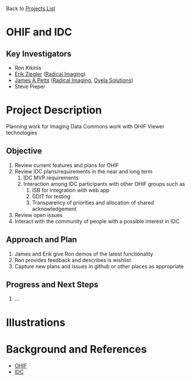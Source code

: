 Back to [Projects List](../../README.md#ProjectsList)

# OHIF and IDC

## Key Investigators

- Ron Kikinis
- [Erik Ziegler][erik] ([Radical Imaging][radical])
- [James A Petts][james] ([Radical Imaging][radical], [Ovela Solutions][OvelaSolutions])
- Steve Pieper

# Project Description

Planning work for Imaging Data Commons work with OHIF Viewer technologies

## Objective

<!-- Describe here WHAT you would like to achieve (what you will have as end result). -->

1. Review current features and plans for OHIF
1. Review IDC plans/requirements in the near and long term
    1. IDC MVP requirements
    1. Interaction among IDC participants with other OHIF groups such as
        1. ISB for integration with web app
        1. GDIT for testing
        1. Transparency of priorities and allocation of shared acknowledgement
1. Review open issues
1. Interact with the community of people with a possible interest in IDC

## Approach and Plan

<!-- Describe here HOW you would like to achieve the objectives stated above. -->

1. James and Erik give Ron demos of the latest functionality
1. Ron provides feedback and describes is wishlist
1. Capture new plans and issues in github or other places as appropriate

## Progress and Next Steps

<!-- Update this section as you make progress, describing of what you have ACTUALLY DONE. If there are specific steps that you could not complete then you can describe them here, too. -->

1. ...

# Illustrations

<!-- Add pictures and links to videos that demonstrate what has been accomplished.
![Description of picture](Example2.jpg)
![Some more images](Example2.jpg)
-->

# Background and References

* [OHIF](ohif.org)
* [IDC](https://imagingdatacommons.github.io/)

<!--
    Links
-->

[radical]: http://radicalimaging.com/
[james]: https://github.com/jamesapetts
[erik]: https://github.com/swederik
[OvelaSolutions]: https://www.ovelasolutions.com
